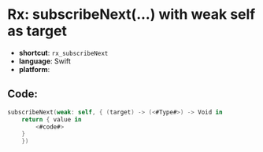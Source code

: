 # Rx: subscribeNext(...) with weak self as target
- **shortcut**: `rx_subscribeNext`
- **language**: Swift
- **platform**: 


## Code:
```swift
subscribeNext(weak: self, { (target) -> (<#Type#>) -> Void in
    return { value in
        <#code#>
    }
    })
```